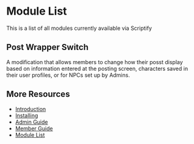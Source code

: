 # Module List

This is a list of all modules currently available via Scriptify

## Post Wrapper Switch

A modification that allows members to change how their posst display based on information entered at the posting screen, characters saved in their user profiles, or for NPCs set up by Admins.

## More Resources

- [Introduction](./index.md)
- [Installing](./installing.md)
- [Admin Guide](./adminguide.md)
- [Member Guide](./memberguide.md)
- [Module List](./moduleList.md)
